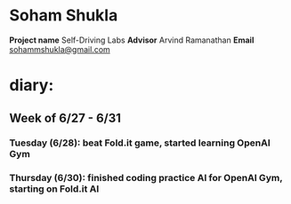 #  Soham Shukla

**Project name** Self-Driving Labs
**Advisor** Arvind Ramanathan 
**Email** sohammshukla@gmail.com

# diary:
## **Week of 6/27 - 6/31**

### Tuesday (6/28): beat Fold.it game, started learning OpenAI Gym
### Thursday (6/30): finished coding practice AI for OpenAI Gym, starting on Fold.it AI
